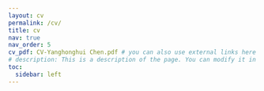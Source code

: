 ```yaml
---
layout: cv
permalink: /cv/
title: cv
nav: true
nav_order: 5
cv_pdf: CV-Yanghonghui Chen.pdf # you can also use external links here
# description: This is a description of the page. You can modify it in '_pages/cv.md'. You can also change or remove the top pdf download button.
toc:
  sidebar: left
---
```

